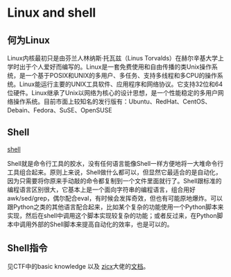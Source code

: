 # Linux and shell

## 何为Linux

Linux内核最初只是由芬兰人林纳斯·托瓦兹（Linus Torvalds）在赫尔辛基大学上学时出于个人爱好而编写的。Linux是一套免费使用和自由传播的类Unix操作系统，是一个基于POSIX和UNIX的多用户、多任务、支持多线程和多CPU的操作系统。Linux能运行主要的UNIX工具软件、应用程序和网络协议。它支持32位和64位硬件。Linux继承了Unix以网络为核心的设计思想，是一个性能稳定的多用户网络操作系统。目前市面上较知名的发行版有：Ubuntu、RedHat、CentOS、Debain、Fedora、SuSE、OpenSUSE

## Shell 

[shell](https://blog.csdn.net/weixin_45506125/article/details/118058719)

Shell就是命令行工具的胶水，没有任何语言能像Shell一样方便地将一大堆命令行工具组合起来。原则上来说，Shell做什么都可以，但显然它最适合的是自动化，因为只需要将你原来手动敲的命令都复制到一个文件里面就行了。Shell跟标准的编程语言区别很大，它基本上是一个面向字符串的编程语言，组合用好awk/sed/grep，偶尔配合eval，有时候会发挥奇效，但也有可能原地爆炸。可以跟Python之类的其他语言配合起来，比如某个复杂的功能使用一个Python脚本来实现，然后在shell中调用这个脚本实现较复杂的功能；或者反过来，在Python脚本中调用外部的Shell脚本来提高自动化的效率，也是可以的。

## Shell指令

见CTF中的basic knowledge 以及 [zicx](https://github.com/cxzhou35)大佬的<a href="lec0.pdf">文档</a>。
